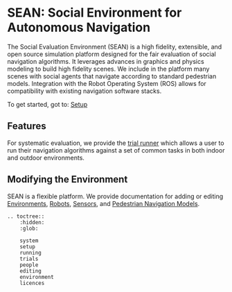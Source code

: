 # SEAN: Social Environment for Autonomous Navigation

The Social Evaluation Environment (SEAN) is a high fidelity, extensible, and open source simulation platform designed for the fair evaluation of social navigation algorithms. It leverages advances in graphics and physics modeling to build high fidelity scenes. We include in the platform many scenes with social agents that navigate according to standard pedestrian models. Integration with the Robot Operating System (ROS) allows for compatibility with existing navigation software stacks.

To get started, got to: [Setup](setup.html#setup)

## Features

For systematic evaluation, we provide the [trial runner](trials) which allows a user to run their navigation algorithms against a set of common tasks in both indoor and outdoor environments.

## Modifying the Environment

SEAN is a flexible platform. We provide documentation for adding or editing [Environments](editing.html#Environments), [Robots](editing.html#Robots), [Sensors](editing.html#Sensors), and [Pedestrian Navigation Models](editing.html#pedestrian-navigation-models).


```eval_rst
.. toctree::
    :hidden:
    :glob:

    system
    setup
    running
    trials
    people
    editing
    environment
    licences
```
